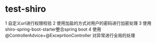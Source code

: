 # test-shiro
1 自定义url进行权限校验
2 使用加盐的方式对用户的密码进行加密处理
3 使用shiro-spring-boot-starter整合spring boot
4 使用@ControllerAdvice+@ExceprtionController 对异常进行全局的处理
